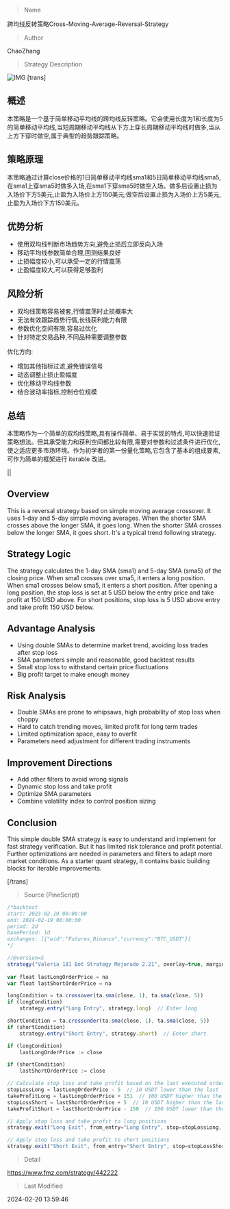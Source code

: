 
> Name

跨均线反转策略Cross-Moving-Average-Reversal-Strategy

> Author

ChaoZhang

> Strategy Description

![IMG](https://www.fmz.com/upload/asset/17bebcd04c5bf748668.png)
[trans]
## 概述

本策略是一个基于简单移动平均线的跨均线反转策略。它会使用长度为1和长度为5的简单移动平均线,当短周期移动平均线从下方上穿长周期移动平均线时做多,当从上方下穿时做空,属于典型的趋势跟踪策略。

## 策略原理  

本策略通过计算close价格的1日简单移动平均线sma1和5日简单移动平均线sma5,在sma1上穿sma5时做多入场,在sma1下穿sma5时做空入场。做多后设置止损为入场价下方5美元,止盈为入场价上方150美元;做空后设置止损为入场价上方5美元,止盈为入场价下方150美元。

## 优势分析

- 使用双均线判断市场趋势方向,避免止损后立即反向入场
- 移动平均线参数简单合理,回测结果良好
- 止损幅度较小,可以承受一定的行情震荡
- 止盈幅度较大,可以获得足够盈利

## 风险分析  

- 双均线策略容易被套,行情震荡时止损概率大
- 无法有效跟踪趋势行情,长线获利能力有限  
- 参数优化空间有限,容易过优化
- 针对特定交易品种,不同品种需要调整参数

优化方向:

- 增加其他指标过滤,避免错误信号
- 动态调整止损止盈幅度
- 优化移动平均线参数
- 结合波动率指标,控制仓位规模

## 总结

本策略作为一个简单的双均线策略,具有操作简单、易于实现的特点,可以快速验证策略想法。但其承受能力和获利空间都比较有限,需要对参数和过滤条件进行优化,使之适应更多市场环境。作为初学者的第一份量化策略,它包含了基本的组成要素,可作为简单的框架进行 iterable 改进。

||

## Overview

This is a reversal strategy based on simple moving average crossover. It uses 1-day and 5-day simple moving averages. When the shorter SMA crosses above the longer SMA, it goes long. When the shorter SMA crosses below the longer SMA, it goes short. It's a typical trend following strategy.  

## Strategy Logic

The strategy calculates the 1-day SMA (sma1) and 5-day SMA (sma5) of the closing price. When sma1 crosses over sma5, it enters a long position. When sma1 crosses below sma5, it enters a short position. After opening a long position, the stop loss is set at 5 USD below the entry price and take profit at 150 USD above. For short positions, stop loss is 5 USD above entry and take profit 150 USD below.

## Advantage Analysis   

- Using double SMAs to determine market trend, avoiding loss trades after stop loss
- SMA parameters simple and reasonable, good backtest results  
- Small stop loss to withstand certain price fluctuations
- Big profit target to make enough money 

## Risk Analysis

- Double SMAs are prone to whipsaws, high probability of stop loss when choppy
- Hard to catch trending moves, limited profit for long term trades 
- Limited optimization space, easy to overfit
- Parameters need adjustment for different trading instruments

## Improvement Directions

- Add other filters to avoid wrong signals
- Dynamic stop loss and take profit  
- Optimize SMA parameters 
- Combine volatility index to control position sizing  

## Conclusion

This simple double SMA strategy is easy to understand and implement for fast strategy verification. But it has limited risk tolerance and profit potential. Further optimizations are needed in parameters and filters to adapt more market conditions. As a starter quant strategy, it contains basic building blocks for iterable improvements.

[/trans]



> Source (PineScript)

``` javascript
/*backtest
start: 2023-02-19 00:00:00
end: 2024-02-19 00:00:00
period: 2d
basePeriod: 1d
exchanges: [{"eid":"Futures_Binance","currency":"BTC_USDT"}]
*/

//@version=5
strategy("Valeria 181 Bot Strategy Mejorado 2.21", overlay=true, margin_long=100, margin_short=100)
 
var float lastLongOrderPrice = na
var float lastShortOrderPrice = na

longCondition = ta.crossover(ta.sma(close, 1), ta.sma(close, 5))
if (longCondition)
    strategy.entry("Long Entry", strategy.long)  // Enter long

shortCondition = ta.crossunder(ta.sma(close, 1), ta.sma(close, 5))
if (shortCondition)
    strategy.entry("Short Entry", strategy.short)  // Enter short

if (longCondition)
    lastLongOrderPrice := close

if (shortCondition)
    lastShortOrderPrice := close

// Calculate stop loss and take profit based on the last executed order's price
stopLossLong = lastLongOrderPrice - 5  // 10 USDT lower than the last long order price
takeProfitLong = lastLongOrderPrice + 151  // 100 USDT higher than the last long order price
stopLossShort = lastShortOrderPrice + 5  // 10 USDT higher than the last short order price
takeProfitShort = lastShortOrderPrice - 150  // 100 USDT lower than the last short order price

// Apply stop loss and take profit to long positions
strategy.exit("Long Exit", from_entry="Long Entry", stop=stopLossLong, limit=takeProfitLong)

// Apply stop loss and take profit to short positions
strategy.exit("Short Exit", from_entry="Short Entry", stop=stopLossShort, limit=takeProfitShort)
```

> Detail

https://www.fmz.com/strategy/442222

> Last Modified

2024-02-20 13:59:46
